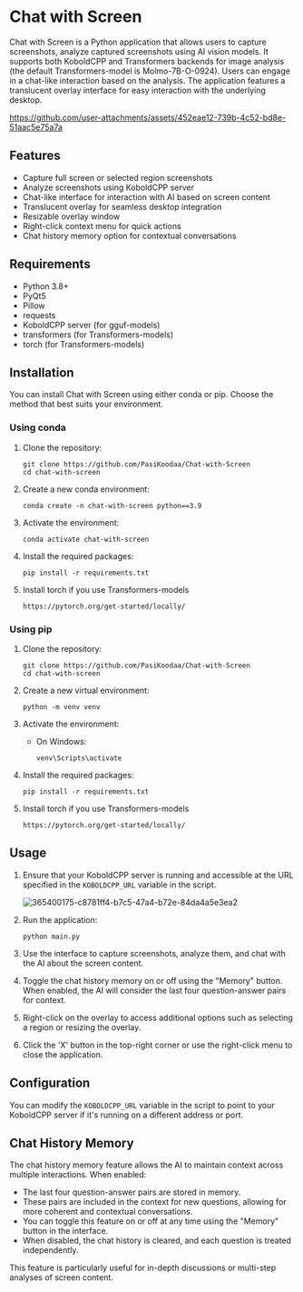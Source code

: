# Chat with Screen

Chat with Screen is a Python application that allows users to capture screenshots, analyze captured screenshots using AI vision models. It supports both KoboldCPP and Transformers backends for image analysis (the default Transformers-model is Molmo-7B-O-0924). Users can engage in a chat-like interaction based on the analysis. The application features a translucent overlay interface for easy interaction with the underlying desktop.


https://github.com/user-attachments/assets/452eae12-739b-4c52-bd8e-51aac5e75a7a




## Features

- Capture full screen or selected region screenshots
- Analyze screenshots using KoboldCPP server
- Chat-like interface for interaction with AI based on screen content
- Translucent overlay for seamless desktop integration
- Resizable overlay window
- Right-click context menu for quick actions
- Chat history memory option for contextual conversations

## Requirements

- Python 3.8+
- PyQt5
- Pillow
- requests
- KoboldCPP server (for gguf-models)
- transformers (for Transformers-models)
- torch (for Transformers-models)

## Installation

You can install Chat with Screen using either conda or pip. Choose the method that best suits your environment.

### Using conda

1. Clone the repository:
   ```
   git clone https://github.com/PasiKoodaa/Chat-with-Screen
   cd chat-with-screen
   ```

2. Create a new conda environment:
   ```
   conda create -n chat-with-screen python==3.9
   ```

3. Activate the environment:
   ```
   conda activate chat-with-screen
   ```

4. Install the required packages:
   ```
   pip install -r requirements.txt

   ```
5. Install torch if you use Transformers-models
   ```
   https://pytorch.org/get-started/locally/
   ```

### Using pip

1. Clone the repository:
   ```
   git clone https://github.com/PasiKoodaa/Chat-with-Screen
   cd chat-with-screen
   ```

2. Create a new virtual environment:
   ```
   python -m venv venv
   ```

3. Activate the environment:
   - On Windows:
     ```
     venv\Scripts\activate
     ```


4. Install the required packages:
   ```
   pip install -r requirements.txt
   ```
5. Install torch if you use Transformers-models
   ```
   https://pytorch.org/get-started/locally/
   ```
   
## Usage

1. Ensure that your KoboldCPP server is running and accessible at the URL specified in the `KOBOLDCPP_URL` variable in the script.

   ![365400175-c8781ff4-b7c5-47a4-b72e-84da4a5e3ea2](https://github.com/user-attachments/assets/cc67f01b-b45f-47ea-95ff-b52e68eda563)

2. Run the application:
   ```
   python main.py
   ```
3. Use the interface to capture screenshots, analyze them, and chat with the AI about the screen content.
4. Toggle the chat history memory on or off using the "Memory" button. When enabled, the AI will consider the last four question-answer pairs for context.
5. Right-click on the overlay to access additional options such as selecting a region or resizing the overlay.
6. Click the 'X' button in the top-right corner or use the right-click menu to close the application.


## Configuration

You can modify the `KOBOLDCPP_URL` variable in the script to point to your KoboldCPP server if it's running on a different address or port.

## Chat History Memory

The chat history memory feature allows the AI to maintain context across multiple interactions. When enabled:

- The last four question-answer pairs are stored in memory.
- These pairs are included in the context for new questions, allowing for more coherent and contextual conversations.
- You can toggle this feature on or off at any time using the "Memory" button in the interface.
- When disabled, the chat history is cleared, and each question is treated independently.

This feature is particularly useful for in-depth discussions or multi-step analyses of screen content.




